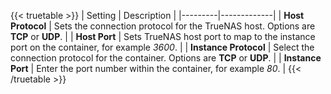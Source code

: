 &NewLine;

{{< truetable >}}
| Setting | Description |
|---------|-------------|
| **Host Protocol** | Sets the connection protocol for the TrueNAS host. Options are **TCP** or **UDP**. |
| **Host Port** | Sets TrueNAS host port to map to the instance port on the container, for example *3600*. |
| **Instance Protocol** | Select the connection protocol for the container. Options are **TCP** or **UDP**. |
| **Instance Port** | Enter the port number within the container, for example *80*. |
{{< /truetable >}}
